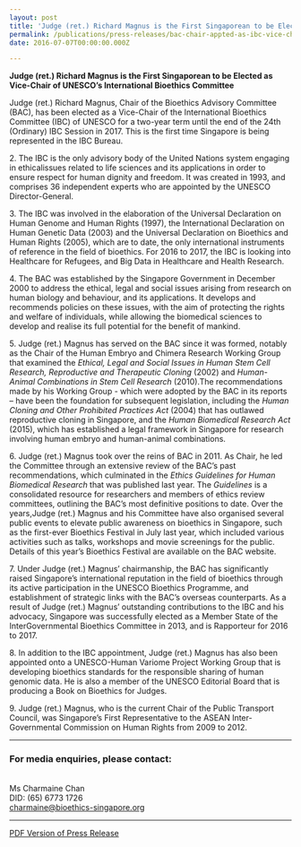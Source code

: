 ```yaml
---
layout: post
title: 'Judge (ret.) Richard Magnus is the First Singaporean to be Elected as Vice-Chair of UNESCO’s International Bioethics Committee'
permalink: /publications/press-releases/bac-chair-appted-as-ibc-vice-chair/
date: 2016-07-07T00:00:00.000Z

---
```



**Judge (ret.) Richard Magnus is the First Singaporean to be Elected as Vice-Chair of UNESCO’s International Bioethics Committee**

Judge (ret.) Richard Magnus, Chair of the Bioethics Advisory Committee (BAC), has been elected as a Vice-Chair of the International Bioethics Committee (IBC) of UNESCO for a two-year term until the end of the 24th (Ordinary) IBC Session in 2017. This is the first time
Singapore is being represented in the IBC Bureau.

2\. The IBC is the only advisory body of the United Nations system engaging in ethicalissues related to life sciences and its applications in order to ensure respect for human dignity and freedom. It was created in 1993, and comprises 36 independent experts who are appointed by the UNESCO Director-General.

3\. The IBC was involved in the elaboration of the Universal Declaration on Human Genome and Human Rights (1997), the International Declaration on Human Genetic Data (2003) and the Universal Declaration on Bioethics and Human Rights (2005), which are to date, the only international instruments of reference in the field of bioethics. For 2016 to 2017, the IBC is looking into Healthcare for Refugees, and Big Data in Healthcare and Health Research.

4\. The BAC was established by the Singapore Government in December 2000 to address the ethical, legal and social issues arising from research on human biology and behaviour, and its applications. It develops and recommends policies on these issues, with
the aim of protecting the rights and welfare of individuals, while allowing the biomedical sciences to develop and realise its full potential for the benefit of mankind.

5\. Judge (ret.) Magnus has served on the BAC since it was formed, notably as the Chair of the Human Embryo and Chimera Research Working Group that examined the *Ethical, Legal and Social Issues in Human Stem Cell Research, Reproductive and Therapeutic Cloning* (2002) and *Human-Animal Combinations in Stem Cell Research* (2010).The recommendations made by his Working Group - which were adopted by the BAC in its reports – have been the foundation for subsequent legislation, including the *Human Cloning and Other Prohibited Practices Act* (2004) that has outlawed reproductive cloning in Singapore, and the *Human Biomedical Research Act* (2015), which has established a legal framework in Singapore for research involving human embryo and human-animal combinations.

6\. Judge (ret.) Magnus took over the reins of BAC in 2011. As Chair, he led the Committee through an extensive review of the BAC’s past recommendations, which culminated in the *Ethics Guidelines for Human Biomedical Research* that was published last year. The *Guidelines* is a consolidated resource for researchers and members of ethics review committees, outlining the BAC’s most definitive positions to date. Over the years,Judge (ret.) Magnus and his Committee have also organised several public events to elevate public awareness on bioethics in Singapore, such as the first-ever Bioethics Festival in July last year, which included various activities such as talks, workshops and movie screenings for the public. Details of this year’s Bioethics Festival are available on the BAC website.

7\. Under Judge (ret.) Magnus’ chairmanship, the BAC has significantly raised Singapore’s international reputation in the field of bioethics through its active participation in the UNESCO Bioethics Programme, and establishment of strategic links with the BAC’s
overseas counterparts. As a result of Judge (ret.) Magnus’ outstanding contributions to the IBC and his advocacy, Singapore was successfully elected as a Member State of the InterGovernmental Bioethics Committee in 2013, and is Rapporteur for 2016 to 2017.

8\. In addition to the IBC appointment, Judge (ret.) Magnus has also been appointed onto a UNESCO-Human Variome Project Working Group that is developing bioethics standards for the responsible sharing of human genomic data. He is also a member of the
UNESCO Editorial Board that is producing a Book on Bioethics for Judges.

9\. Judge (ret.) Magnus, who is the current Chair of the Public Transport Council, was Singapore’s First Representative to the ASEAN Inter-Governmental Commission on Human Rights from 2009 to 2012.

---

### **For media enquiries, please contact:**
<br>Ms Charmaine Chan
<br>DID: (65) 6773 1726
<br><charmaine@bioethics-singapore.org>

---

[PDF Version of Press Release](/files/publications/press-releases/bac-chair-appted-as-ibc-vice-chair.pdf)
